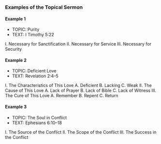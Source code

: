 ### Examples of the Topical Sermon

#### Example 1

* TOPIC: Purity
* TEXT: I Timothy 5:22

I.  Necessary for Sanctification
II.  Necessary for Service
III.  Necessary for Security

#### Example 2

* TOPIC: Deficient Love
* TEXT: Revelation 2:4–5

I.  The Characteristics of This Love
  A.  Deficient
  B.  Lacking
  C.  Weak
II.  The Cause of This Love
  A.  Lack of Prayer
  B.  Lack of Bible
  C.  Lack of Witness
III.  The Cure of This Love
  A.  Remember
  B.  Repent
  C.  Return

#### Example 3

* TOPIC: The Soul in Conflict
* TEXT: Ephesians 6:10–18

I.  The Source of the Conflict
II.  The Scope of the Conflict
III.  The Success in the Conflict

